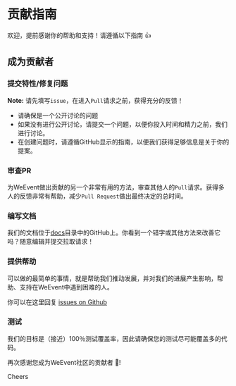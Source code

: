 # 贡献指南

欢迎，提前感谢你的帮助和支持！请遵循以下指南 :+1:

## 成为贡献者

### 提交特性/修复问题

**Note:** 请先填写`issue`，在进入`Pull`请求之前，获得充分的反馈！

- 请确保是一个公开讨论的问题
- 如果没有进行公开讨论，请提交一个问题，以便你投入时间和精力之前，我们进行讨论。
- 在创建问题时，请遵循GitHub显示的指南，以便我们获得足够信息是关于你的提案。

### 审查PR

为WeEvent做出贡献的另一个非常有用的方法，审查其他人的`Pull`请求。获得多人的反馈非常有帮助，减少`Pull Request`做出最终决定的总时间。

### 编写文档

我们的文档位于[docs](https://weeventdoc.readthedocs.io/en/latest/)目录中的GitHub上。你看到一个错字或其他方法来改善它吗？随意编辑并提交拉取请求！

### 提供帮助

可以做的最简单的事情，就是帮助我们推动发展，并对我们的进展产生影响，帮助、支持在WeEvent中遇到困难的人。

你可以在这里回复 [issues on Github](https://github.com/WeBankFinTech/WeEvent/issues)

### 测试

我们的目标是（接近）100％测试覆盖率，因此请确保您的测试尽可能覆盖多的代码。


再次感谢您成为WeEvent社区的贡献者 :tada:!

Cheers

